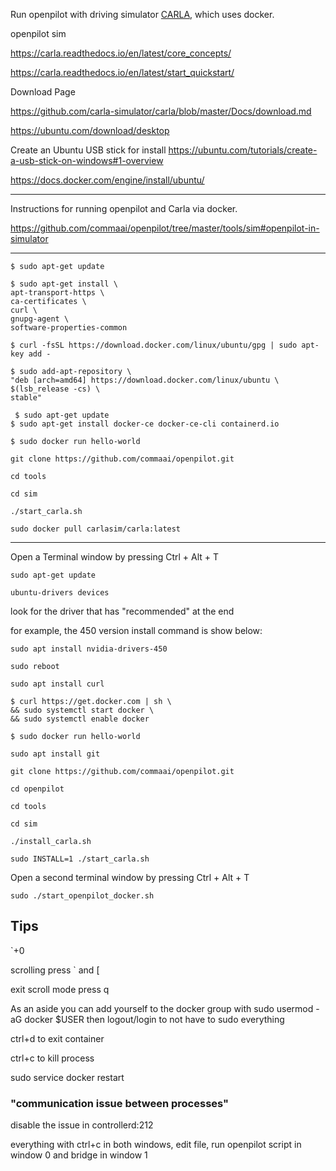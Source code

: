 Run openpilot with driving simulator [CARLA](http://carla.org/), which uses docker.

openpilot sim

https://carla.readthedocs.io/en/latest/core_concepts/

https://carla.readthedocs.io/en/latest/start_quickstart/

Download Page

https://github.com/carla-simulator/carla/blob/master/Docs/download.md

https://ubuntu.com/download/desktop

Create an Ubuntu USB stick for install https://ubuntu.com/tutorials/create-a-usb-stick-on-windows#1-overview

https://docs.docker.com/engine/install/ubuntu/


***

Instructions for running openpilot and Carla via docker. 

https://github.com/commaai/openpilot/tree/master/tools/sim#openpilot-in-simulator

***

`$ sudo apt-get update`  

`$ sudo apt-get install \`  
    `apt-transport-https \`  
    `ca-certificates \`  
    `curl \`  
    `gnupg-agent \`  
    `software-properties-common`  

`$ curl -fsSL https://download.docker.com/linux/ubuntu/gpg | sudo apt-key add -`  

`$ sudo add-apt-repository \`  
   `"deb [arch=amd64] https://download.docker.com/linux/ubuntu \`  
   `$(lsb_release -cs) \`  
   `stable"`  

` $ sudo apt-get update`  
 `$ sudo apt-get install docker-ce docker-ce-cli containerd.io`  

`$ sudo docker run hello-world`  

`git clone https://github.com/commaai/openpilot.git`  

`cd tools`  

`cd sim`  

`./start_carla.sh`  

`sudo docker pull carlasim/carla:latest`  


***

Open a Terminal window by pressing Ctrl + Alt + T

`sudo apt-get update`  

`ubuntu-drivers devices`  

look for the driver that has "recommended" at the end

for example, the 450 version install command is show below:  

`sudo apt install nvidia-drivers-450`  

`sudo reboot`  

`sudo apt install curl`  

`$ curl https://get.docker.com | sh \`  
`&& sudo systemctl start docker \`  
`&& sudo systemctl enable docker`  

`$ sudo docker run hello-world`  

`sudo apt install git`  

`git clone https://github.com/commaai/openpilot.git`  

`cd openpilot`  

`cd tools`  

`cd sim`  

`./install_carla.sh`

`sudo INSTALL=1 ./start_carla.sh`  

Open a second terminal window by pressing Ctrl + Alt + T

`sudo ./start_openpilot_docker.sh`

## Tips

`+0

scrolling press ` and [

exit scroll mode press q

As  an aside you can add yourself to the docker group with sudo usermod -aG docker $USER then logout/login to not have to sudo everything

ctrl+d to exit container

ctrl+c to kill process

sudo service docker restart

### "communication issue between processes"

disable the issue in controllerd:212

everything with ctrl+c in both windows, edit file, run openpilot script in window 0 and bridge in window 1